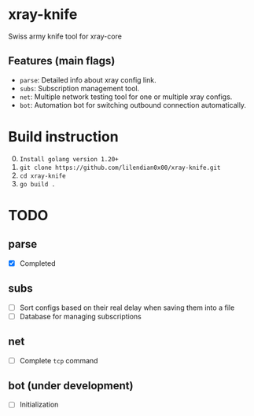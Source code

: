 # xray-knife
Swiss army knife tool for xray-core

## Features (main flags)
- `parse`: Detailed info about xray config link.
- `subs`: Subscription management tool.
- `net`: Multiple network testing tool for one or multiple xray configs.
- `bot`: Automation bot for switching outbound connection automatically.


# Build instruction
0. `Install golang version 1.20+`
1. `git clone https://github.com/lilendian0x00/xray-knife.git`
2. `cd xray-knife`
3. `go build .`
    

# TODO
## parse
- [X] Completed
## subs
- [ ] Sort configs based on their real delay when saving them into a file
- [ ] Database for managing subscriptions
## net
- [ ] Complete `tcp` command
## bot (under development)
- [ ] Initialization